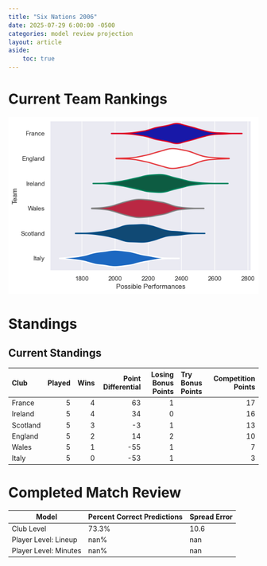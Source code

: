 ```yaml
---  
title: "Six Nations 2006"  
date: 2025-07-29 6:00:00 -0500  
categories: model review projection  
layout: article  
aside:  
    toc: true  
---
```

# Current Team Rankings


![Club Rankings](plots/rankings_Six_Nations_2006.png)
# Standings

## Current Standings


| Club     |   Played |   Wins |   Point Differential |   Losing Bonus Points | Try Bonus Points   |   Competition Points |
|:---------|---------:|-------:|---------------------:|----------------------:|:-------------------|---------------------:|
| France   |        5 |      4 |                   63 |                     1 |                    |                   17 |
| Ireland  |        5 |      4 |                   34 |                     0 |                    |                   16 |
| Scotland |        5 |      3 |                   -3 |                     1 |                    |                   13 |
| England  |        5 |      2 |                   14 |                     2 |                    |                   10 |
| Wales    |        5 |      1 |                  -55 |                     1 |                    |                    7 |
| Italy    |        5 |      0 |                  -53 |                     1 |                    |                    3 |



# Completed Match Review


| Model | Percent Correct Predictions | Spread Error |
| ------ | ------ | ------ |
| Club Level | 73.3% | 10.6 |
| Player Level: Lineup | nan% | nan |
| Player Level: Minutes | nan% | nan |

